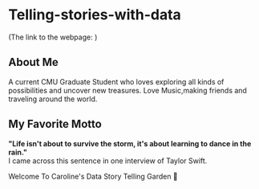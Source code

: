 # Telling-stories-with-data
(The link to the webpage: )

## About Me
A current CMU Graduate Student who loves exploring all kinds of possibilities and uncover new treasures.
Love Music,making friends and traveling around the world.

## My Favorite Motto
**"Life isn't about to survive the storm, it's about learning to dance in the rain."**\
I came across this sentence in one interview of Taylor Swift.


Welcome To Caroline's Data Story Telling Garden 🌸
